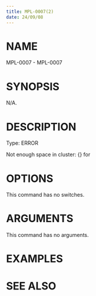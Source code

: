 ```yaml
---
title: MPL-0007(2)
date: 24/09/08
---
```


# NAME

MPL-0007 - MPL-0007

# SYNOPSIS

N/A.

# DESCRIPTION

Type: ERROR

Not enough space in cluster: {} for

# OPTIONS

This command has no switches.

# ARGUMENTS

This command has no arguments.

# EXAMPLES

# SEE ALSO
